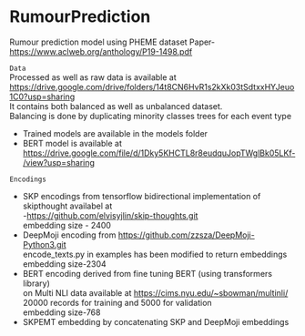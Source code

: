 # RumourPrediction
Rumour prediction model using PHEME dataset
Paper-https://www.aclweb.org/anthology/P19-1498.pdf

```Data``` <br/>
Processed as well as raw data is available at <br/> 
https://drive.google.com/drive/folders/14t8CN6HvR1s2kXk03tSdtxxHYJeuo1C0?usp=sharing <br/>
It contains both balanced as well as unbalanced dataset. <br/>
Balancing is done by duplicating minority classes trees for each event type <br/>

* Trained models are available in the models folder
* BERT model is available at https://drive.google.com/file/d/1Dky5KHCTL8r8eudquJopTWglBk05LKf-/view?usp=sharing

```Encodings```
* SKP encodings from tensorflow bidirectional implementation of skipthought availabel at <br/>
-https://github.com/elvisyjlin/skip-thoughts.git <br/>
embedding size - 2400
* DeepMoji encoding from https://github.com/zzsza/DeepMoji-Python3.git <br/>
encode_texts.py in examples has been modified to return embeddings <br/>
embedding size-2304
* BERT encoding derived from fine tuning BERT (using transformers library) <br/>
on Multi NLI data available at https://cims.nyu.edu/~sbowman/multinli/ <br/>
20000 records for training and 5000 for validation <br/>
embedding size-768
* SKPEMT embedding by concatenating SKP and DeepMoji embeddings



